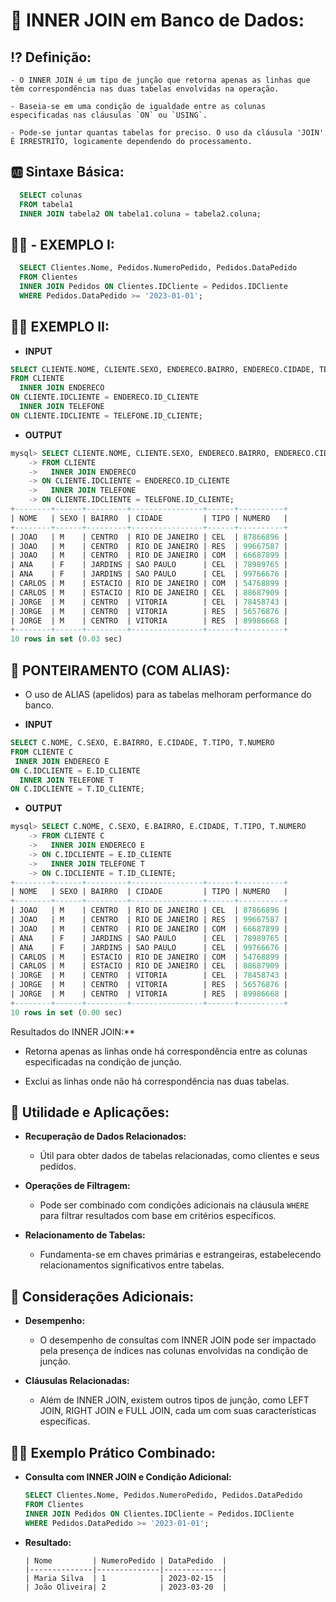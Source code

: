 # 🔌 **INNER JOIN em Banco de Dados:**
  
## ⁉ **Definição:**

    - O INNER JOIN é um tipo de junção que retorna apenas as linhas que têm correspondência nas duas tabelas envolvidas na operação.

    - Baseia-se em uma condição de igualdade entre as colunas especificadas nas cláusulas `ON` ou `USING`.

    - Pode-se juntar quantas tabelas for preciso. O uso da cláusula 'JOIN' É IRRESTRITO, logicamente dependendo do processamento.

## 🆎 **Sintaxe Básica:**

  ```sql
    SELECT colunas
    FROM tabela1
    INNER JOIN tabela2 ON tabela1.coluna = tabela2.coluna;
  ```
  
## 👩‍🏫 - **EXEMPLO I:**

  ```sql
    SELECT Clientes.Nome, Pedidos.NumeroPedido, Pedidos.DataPedido
    FROM Clientes
    INNER JOIN Pedidos ON Clientes.IDCliente = Pedidos.IDCliente
    WHERE Pedidos.DataPedido >= '2023-01-01';
  ```

## 👩‍🏫 **EXEMPLO II:**

  - **INPUT**
```SQL
SELECT CLIENTE.NOME, CLIENTE.SEXO, ENDERECO.BAIRRO, ENDERECO.CIDADE, TELEFONE.TIPO, TELEFONE.NUMERO
FROM CLIENTE
  INNER JOIN ENDERECO
ON CLIENTE.IDCLIENTE = ENDERECO.ID_CLIENTE
  INNER JOIN TELEFONE
ON CLIENTE.IDCLIENTE = TELEFONE.ID_CLIENTE;
```

  - **OUTPUT**
```SQL
mysql> SELECT CLIENTE.NOME, CLIENTE.SEXO, ENDERECO.BAIRRO, ENDERECO.CIDADE, TELEFONE.TIPO, TELEFONE.NUMERO
    -> FROM CLIENTE
    ->   INNER JOIN ENDERECO
    -> ON CLIENTE.IDCLIENTE = ENDERECO.ID_CLIENTE
    ->   INNER JOIN TELEFONE
    -> ON CLIENTE.IDCLIENTE = TELEFONE.ID_CLIENTE;
+--------+------+---------+----------------+------+----------+
| NOME   | SEXO | BAIRRO  | CIDADE         | TIPO | NUMERO   |
+--------+------+---------+----------------+------+----------+
| JOAO   | M    | CENTRO  | RIO DE JANEIRO | CEL  | 87866896 |
| JOAO   | M    | CENTRO  | RIO DE JANEIRO | RES  | 99667587 |
| JOAO   | M    | CENTRO  | RIO DE JANEIRO | COM  | 66687899 |
| ANA    | F    | JARDINS | SAO PAULO      | CEL  | 78989765 |
| ANA    | F    | JARDINS | SAO PAULO      | CEL  | 99766676 |
| CARLOS | M    | ESTACIO | RIO DE JANEIRO | COM  | 54768899 |
| CARLOS | M    | ESTACIO | RIO DE JANEIRO | CEL  | 88687909 |
| JORGE  | M    | CENTRO  | VITORIA        | CEL  | 78458743 |
| JORGE  | M    | CENTRO  | VITORIA        | RES  | 56576876 |
| JORGE  | M    | CENTRO  | VITORIA        | RES  | 89986668 |
+--------+------+---------+----------------+------+----------+
10 rows in set (0.03 sec)
```
## 🔰 PONTEIRAMENTO (COM ALIAS):

  - O uso de ALIAS (apelidos) para as tabelas melhoram performance do banco.

  - **INPUT**
```SQL
SELECT C.NOME, C.SEXO, E.BAIRRO, E.CIDADE, T.TIPO, T.NUMERO
FROM CLIENTE C
 INNER JOIN ENDERECO E
ON C.IDCLIENTE = E.ID_CLIENTE
  INNER JOIN TELEFONE T
ON C.IDCLIENTE = T.ID_CLIENTE;
```

- **OUTPUT**
```SQL
mysql> SELECT C.NOME, C.SEXO, E.BAIRRO, E.CIDADE, T.TIPO, T.NUMERO
    -> FROM CLIENTE C
    ->   INNER JOIN ENDERECO E
    -> ON C.IDCLIENTE = E.ID_CLIENTE
    ->   INNER JOIN TELEFONE T
    -> ON C.IDCLIENTE = T.ID_CLIENTE;
+--------+------+---------+----------------+------+----------+
| NOME   | SEXO | BAIRRO  | CIDADE         | TIPO | NUMERO   |
+--------+------+---------+----------------+------+----------+
| JOAO   | M    | CENTRO  | RIO DE JANEIRO | CEL  | 87866896 |
| JOAO   | M    | CENTRO  | RIO DE JANEIRO | RES  | 99667587 |
| JOAO   | M    | CENTRO  | RIO DE JANEIRO | COM  | 66687899 |
| ANA    | F    | JARDINS | SAO PAULO      | CEL  | 78989765 |
| ANA    | F    | JARDINS | SAO PAULO      | CEL  | 99766676 |
| CARLOS | M    | ESTACIO | RIO DE JANEIRO | COM  | 54768899 |
| CARLOS | M    | ESTACIO | RIO DE JANEIRO | CEL  | 88687909 |
| JORGE  | M    | CENTRO  | VITORIA        | CEL  | 78458743 |
| JORGE  | M    | CENTRO  | VITORIA        | RES  | 56576876 |
| JORGE  | M    | CENTRO  | VITORIA        | RES  | 89986668 |
+--------+------+---------+----------------+------+----------+
10 rows in set (0.00 sec)
```
Resultados do INNER JOIN:**

  - Retorna apenas as linhas onde há correspondência entre as colunas especificadas na condição de junção.

  - Exclui as linhas onde não há correspondência nas duas tabelas.

## 🔨 **Utilidade e Aplicações:**

  - **Recuperação de Dados Relacionados:**

    - Útil para obter dados de tabelas relacionadas, como clientes e seus pedidos.

  - **Operações de Filtragem:**

    - Pode ser combinado com condições adicionais na cláusula `WHERE` para filtrar resultados com base em critérios específicos.

  - **Relacionamento de Tabelas:**

    - Fundamenta-se em chaves primárias e estrangeiras, estabelecendo relacionamentos significativos entre tabelas.

## 💭 **Considerações Adicionais:**

  - **Desempenho:**

    - O desempenho de consultas com INNER JOIN pode ser impactado pela presença de índices nas colunas envolvidas na condição de junção.

  - **Cláusulas Relacionadas:**

    - Além de INNER JOIN, existem outros tipos de junção, como LEFT JOIN, RIGHT JOIN e FULL JOIN, cada um com suas características específicas.

## 👩‍🏫 **Exemplo Prático Combinado:**

  - **Consulta com INNER JOIN e Condição Adicional:**

    ```sql
    SELECT Clientes.Nome, Pedidos.NumeroPedido, Pedidos.DataPedido
    FROM Clientes
    INNER JOIN Pedidos ON Clientes.IDCliente = Pedidos.IDCliente
    WHERE Pedidos.DataPedido >= '2023-01-01';
    ```

  - **Resultado:**
    ```plaintext
    | Nome         | NumeroPedido | DataPedido  |
    |--------------|--------------|-------------|
    | Maria Silva  | 1            | 2023-02-15  |
    | João Oliveira| 2            | 2023-03-20  |
    ```

